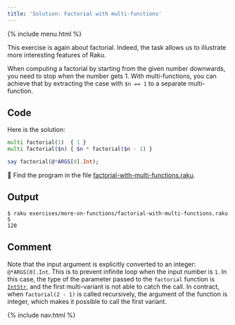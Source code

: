 ```yaml
---
title: 'Solution: Factorial with multi-functions'
---
```


{% include menu.html %}

This exercise is again about factorial. Indeed, the task allows us to illustrate more interesting features of Raku.

When computing a factorial by starting from the given number downwards, you need to stop when the number gets 1. With multi-functions, you can achieve that by extracting the case with `$n == 1` to a separate multi-function.

## Code

Here is the solution:

```raku
multi factorial(1)  { 1 }
multi factorial($n) { $n * factorial($n - 1) }

say factorial(@*ARGS[0].Int);
```

🦋 Find the program in the file [factorial-with-multi-functions.raku](https://github.com/ash/raku-course/blob/master/exercises/more-on-functions/factorial-with-multi-functions.raku).

## Output

```console
$ raku exercises/more-on-functions/factorial-with-multi-functions.raku 5
120
```

## Comment

Note that the input argument is explicitly converted to an integer: `@*ARGS[0].Int`. This is to prevent infinite loop when the input number is `1`. In this case, the type of the parameter passed to the `factorial` function is [`IntStr`](/raku-course/essentials/data-types/allomorphs), and the first multi-variant is not able to catch the call. In contract, when `factorial(2 - 1)` is called recursively, the argument of the function is integer, which makes it possible to call the first variant.

{% include nav.html %}

